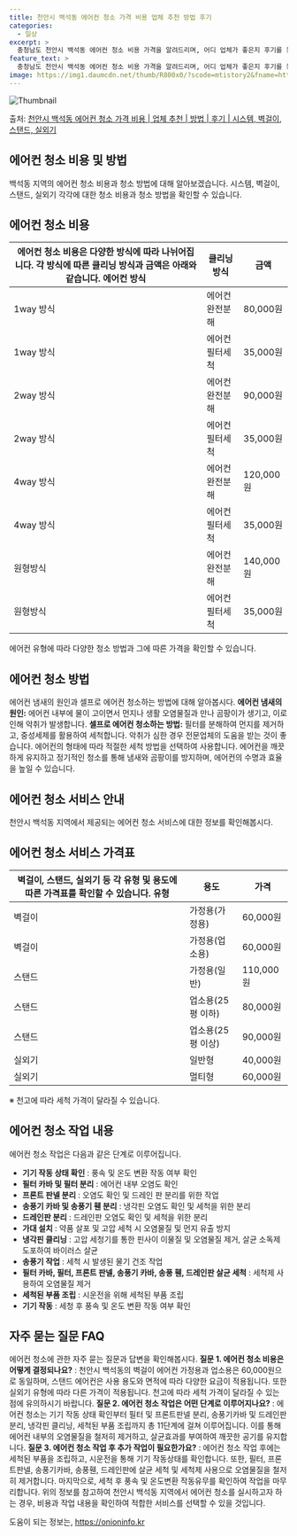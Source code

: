 ```yaml
---
title: 천안시 백석동 에어컨 청소 가격 비용 업체 추천 방법 후기
categories:
  - 일상
excerpt: >
  충청남도 천안시 백석동 에어컨 청소 비용 가격을 알려드리며, 어디 업체가 좋은지 후기를 통해 알아보겠습니다. 현재 글에서는 시스템, 벽걸이, 스탠드, 실외기 각각에 대해 청소 비용이 나와 있으니 참고하시면 되겠습니다. 에어컨 분해 청소 방법 보기 👈 클릭셀프 에어컨 청소 방법 보기👈 클릭천안시 백석동 에어컨 청소 비용시스템에어컨 방식클리닝방식금액1way 방식에어컨 완전분해80,000원1way 방식에어컨 필터세척35,000원2way 방식에어컨 완전분해90,000원2way 방식에어컨 필터세척35,000원4way 방식에어컨 완전분해120,000원4way 방식에어컨 필터세척35,000원원형방식에어컨 완전분해140,000원원형방식에어컨 필터세척35,000원에어컨 청소 견적 샘플 보기 👈 클릭에어컨 냄새의 원인에어..
feature_text: >
  충청남도 천안시 백석동 에어컨 청소 비용 가격을 알려드리며, 어디 업체가 좋은지 후기를 통해 알아보겠습니다. 현재 글에서는 시스템, 벽걸이, 스탠드, 실외기 각각에 대해 청소 비용이 나와 있으니 참고하시면 되겠습니다. 에어컨 분해 청소 방법 보기 👈 클릭셀프 에어컨 청소 방법 보기👈 클릭천안시 백석동 에어컨 청소 비용시스템에어컨 방식클리닝방식금액1way 방식에어컨 완전분해80,000원1way 방식에어컨 필터세척35,000원2way 방식에어컨 완전분해90,000원2way 방식에어컨 필터세척35,000원4way 방식에어컨 완전분해120,000원4way 방식에어컨 필터세척35,000원원형방식에어컨 완전분해140,000원원형방식에어컨 필터세척35,000원에어컨 청소 견적 샘플 보기 👈 클릭에어컨 냄새의 원인에어..
image: https://img1.daumcdn.net/thumb/R800x0/?scode=mtistory2&fname=https%3A%2F%2Fblog.kakaocdn.net%2Fdn%2Fbb8E9x%2FbtsHwzfQoIg%2FQQb0lhxqE274wkX97ye8j0%2Fimg.webp
---
```


![Thumbnail](https://img1.daumcdn.net/thumb/R800x0/?scode=mtistory2&fname=https%3A%2F%2Fblog.kakaocdn.net%2Fdn%2Fbb8E9x%2FbtsHwzfQoIg%2FQQb0lhxqE274wkX97ye8j0%2Fimg.webp)

<p>출처: <a href="https://onioninfo.kr/entry/%EC%B2%9C%EC%95%88%EC%8B%9C-%EB%B0%B1%EC%84%9D%EB%8F%99-%EC%97%90%EC%96%B4%EC%BB%A8-%EC%B2%AD%EC%86%8C-%EA%B0%80%EA%B2%A9-%EB%B9%84%EC%9A%A9-%EC%97%85%EC%B2%B4-%EC%B6%94%EC%B2%9C-%EB%B0%A9%EB%B2%95-%ED%9B%84%EA%B8%B0-%EC%8B%9C%EC%8A%A4%ED%85%9C-%EB%B2%BD%EA%B1%B8%EC%9D%B4-%EC%8A%A4%ED%83%A0%EB%93%9C-%EC%8B%A4%EC%99%B8%EA%B8%B0" rel="dofollow">천안시 백석동 에어컨 청소 가격 비용 | 업체 추천 | 방법 | 후기 | 시스템, 벽걸이, 스탠드, 실외기</a> </p>

## 에어컨 청소 비용 및 방법

백석동 지역의 에어컨 청소 비용과 청소 방법에 대해 알아보겠습니다. 시스템, 벽걸이, 스탠드, 실외기 각각에 대한 청소 비용과 청소 방법을
확인할 수 있습니다.

## 에어컨 청소 비용

에어컨 청소 비용은 다양한 방식에 따라 나뉘어집니다. 각 방식에 따른 클리닝 방식과 금액은 아래와 같습니다.  **에어컨 방식** | **클리닝 방식** | **금액**  
---|---|---  
1way 방식 | 에어컨 완전분해 | 80,000원  
1way 방식 | 에어컨 필터세척 | 35,000원  
2way 방식 | 에어컨 완전분해 | 90,000원  
2way 방식 | 에어컨 필터세척 | 35,000원  
4way 방식 | 에어컨 완전분해 | 120,000원  
4way 방식 | 에어컨 필터세척 | 35,000원  
원형방식 | 에어컨 완전분해 | 140,000원  
원형방식 | 에어컨 필터세척 | 35,000원  
에어컨 유형에 따라 다양한 청소 방법과 그에 따른 가격을 확인할 수 있습니다.



## 에어컨 청소 방법

에어컨 냄새의 원인과 셀프로 에어컨 청소하는 방법에 대해 알아봅시다. **에어컨 냄새의 원인:** 에어컨 내부에 물이 고이면서 먼지나 생활
오염물질과 만나 곰팡이가 생기고, 이로 인해 악취가 발생합니다. **셀프로 에어컨 청소하는 방법:** 필터를 분해하여 먼지를 제거하고,
중성세제를 활용하여 세척합니다. 악취가 심한 경우 전문업체의 도움을 받는 것이 좋습니다. 에어컨의 형태에 따라 적절한 세척 방법을 선택하여
사용합니다. 에어컨을 깨끗하게 유지하고 정기적인 청소를 통해 냄새와 곰팡이를 방지하며, 에어컨의 수명과 효율을 높일 수 있습니다.



## 에어컨 청소 서비스 안내

천안시 백석동 지역에서 제공되는 에어컨 청소 서비스에 대한 정보를 확인해봅시다.

## 에어컨 청소 서비스 가격표

벽걸이, 스탠드, 실외기 등 각 유형 및 용도에 따른 가격표를 확인할 수 있습니다.  **유형** | **용도** | **가격**  
---|---|---  
벽걸이 | 가정용(가정용) | 60,000원  
벽걸이 | 가정용(업소용) | 60,000원  
스탠드 | 가정용(일반) | 110,000원  
스탠드 | 업소용(25평 이하) | 80,000원  
스탠드 | 업소용(25평 이상) | 90,000원  
실외기 | 일반형 | 40,000원  
실외기 | 멀티형 | 60,000원  
※ 천고에 따라 세척 가격이 달라질 수 있습니다.



## 에어컨 청소 작업 내용

에어컨 청소 작업은 다음과 같은 단계로 이루어집니다.

  * **기기 작동 상태 확인** : 풍속 및 온도 변환 작동 여부 확인
  * **필터 카바 및 필터 분리** : 에어컨 내부 오염도 확인
  * **프론트 판넬 분리** : 오염도 확인 및 드레인 판 분리를 위한 작업
  * **송풍기 카바 및 송풍기 휀 분리** : 냉각핀 오염도 확인 및 세척을 위한 분리
  * **드레인판 분리** : 드레인판 오염도 확인 및 세척을 위한 분리
  * **가대 설치** : 약품 살포 및 고압 세척 시 오염물질 및 먼지 유출 방지
  * **냉각핀 클리닝** : 고압 세청기를 통한 핀사이 이물질 및 오염물질 제거, 살균 소독제 도포하여 바이러스 살균
  * **송풍기 작업** : 세척 시 발생된 물기 건조 작업
  * **필터 카바, 필터, 프론트 판넬, 송풍기 카바, 송풍 휀, 드레인판 살균 세척** : 세척제 사용하여 오염물질 제거
  * **세척된 부품 조립** : 시운전을 위해 세척된 부품 조립
  * **기기 작동** : 세청 후 풍속 및 온도 변환 작동 여부 확인



## 자주 묻는 질문 FAQ

에어컨 청소에 관한 자주 묻는 질문과 답변을 확인해봅시다. **질문 1. 에어컨 청소 비용은 어떻게 결정되나요?** : 천안시 백석동의
벽걸이 에어컨 가정용과 업소용은 60,000원으로 동일하며, 스탠드 에어컨은 사용 용도와 면적에 따라 다양한 요금이 적용됩니다. 또한 실외기
유형에 따라 다른 가격이 적용됩니다. 천고에 따라 세척 가격이 달라질 수 있는 점에 유의하시기 바랍니다. **질문 2. 에어컨 청소 작업은
어떤 단계로 이루어지나요?** : 에어컨 청소는 기기 작동 상태 확인부터 필터 및 프론트판넬 분리, 송풍기카바 및 드레인판 분리, 냉각핀
클리닝, 세척된 부품 조립까지 총 11단계에 걸쳐 이루어집니다. 이를 통해 에어컨 내부의 오염물질을 철저히 제거하고, 살균효과를 부여하여
깨끗한 공기를 유지합니다. **질문 3. 에어컨 청소 작업 후 추가 작업이 필요한가요?** : 에어컨 청소 작업 후에는 세척된 부품을
조립하고, 시운전을 통해 기기 작동상태를 확인합니다. 또한, 필터, 프론트판넬, 송풍기카바, 송풍휀, 드레인판에 살균 세척 및 세척제
사용으로 오염물질을 철저히 제거합니다. 마지막으로, 세척 후 풍속 및 온도변환 작동유무를 확인하여 작업을 마무리합니다. 위의 정보를 참고하여
천안시 백석동 지역에서 에어컨 청소를 실시하고자 하는 경우, 비용과 작업 내용을 확인하여 적합한 서비스를 선택할 수 있을 것입니다.

 

도움이 되는 정보는, <a href="https://onioninfo.kr" rel="dofollow">https://onioninfo.kr</a>


